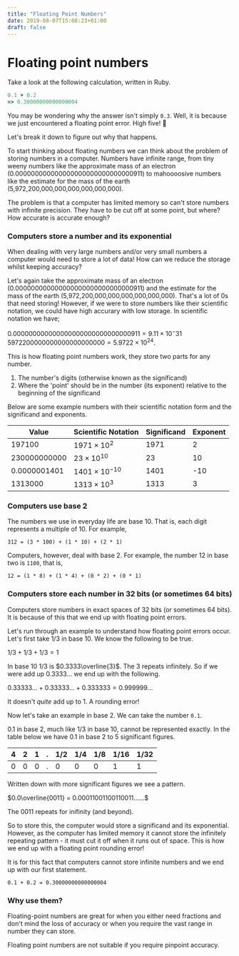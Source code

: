 ```yaml
---
title: "Floating Point Numbers"
date: 2019-08-07T15:08:23+01:00
draft: false
---
```


# Floating point numbers

Take a look at the following calculation, written in Ruby.

```ruby
0.1 + 0.2
=> 0.30000000000000004
```

You may be wondering why the answer isn't simply `0.3`. Well, it is because we just encountered a floating point error. High five! 🙌

Let's break it down to figure out why that happens.

To start thinking about floating numbers we can think about the problem of storing numbers in a computer. Numbers have infinite range, from tiny weeny numbers like the approximate mass of an electron (0.000000000000000000000000000000911) to mahoooosive numbers like the estimate for the mass of the earth (5,972,200,000,000,000,000,000,000).

The problem is that a computer has limited memory so can't store numbers with infinite precision. They have to be cut off at some point, but where? How accurate is accurate enough?


### Computers store a number and its exponential

When dealing with very large numbers and/or very small numbers a computer would need to store a lot of data! How can we reduce the storage whilst keeping accuracy?

Let's again take the approximate mass of an electron (0.000000000000000000000000000000911) and the estimate for the mass of the earth (5,972,200,000,000,000,000,000,000). That's a lot of 0s that need storing! However, if we were to store numbers like their scientific notation, we could have high accurary with low storage. In scientific notation we have;


$0.000000000000000000000000000000911 = 9.11 \times 10^-31$
$5972200000000000000000000 = 5.9722 \times 10^{24}$.


This is how floating point numbers work, they store two parts for any number.

1. The number's digits (otherwise known as the significand)
2. Where the 'point' should be in the number (its exponent) relative to the beginning of the significand

Below are some example numbers with their scientific notation form and the significand and exponents.

|Value|Scientific Notation|Significand|Exponent|
|---|---|---|---|
| 197100  | $1971 \times 10^2$ | 1971 | 2|
| 230000000000| $23 \times 10^{10}$  | 23 | 10|
| 0.0000001401| $1401 \times 10^{-10}$  | 1401 | -10 |
| 1313000 | $1313 \times 10^3$ | 1313 | 3 |


### Computers use base 2

The numbers we use in everyday life are base 10. That is, each digit represents a multiple of 10. For example,

```
312 = (3 * 100) + (1 * 10) + (2 * 1)
```

Computers, however, deal with base 2.
For example, the number 12 in base two is `1100`, that is,

```
12 = (1 * 8) + (1 * 4) + (0 * 2) + (0 * 1)
```


### Computers store each number in 32 bits (or sometimes 64 bits)

Computers store numbers in exact spaces of 32 bits (or sometimes 64 bits). It is because of this that we end up with floating point errors.

Let's run through an example to understand how floating point errors occur.
Let's first take $1/3$ in base 10. We know the following to be true.

$1/3 + 1/3 + 1/3 = 1$

In base 10 $1/3$ is $0.3333\overline{3}$. The $3$ repeats infinitely. So if we were add up $0.3333...$ we end up with the following.

$0.33333... + 0.33333... + 0.333333 = 0.999999...$

It doesn't _quite_ add up to 1. A rounding error!

Now let's take an example in base 2. We can take the number `0.1`.

$0.1$ in base 2, much like $1/3$ in base 10, cannot be represented exactly. In the table below we have $0.1$ in base 2 to 5 significant figures.

|4|2|1|.|1/2|1/4|1/8|1/16|1/32|
|---|---|---|---|---|---|---|---|---|
|0|0|0|.|0|0|0|1|1|

Written down with more significant figures we see a pattern.

$0.0\overline{0011} = 0.00011001100110011......$

The $0011$ repeats for inifinity (and beyond).

So to store this, the computer would store a significand and its exponential. However, as the computer has limited memory it cannot store the infinitely repeating pattern - it must cut it off when it runs out of space. This is how we end up with a floating point rounding error!

It is for this fact that computers cannot store infinite numbers and we end up with our first statement.

```
0.1 + 0.2 = 0.30000000000000004
```

### Why use them?

Floating-point numbers are great for when you either need fractions and don't mind the loss of accuracy or when you require the vast range in number they can store.

Floating point numbers are not suitable if you require pinpoint accuracy.


